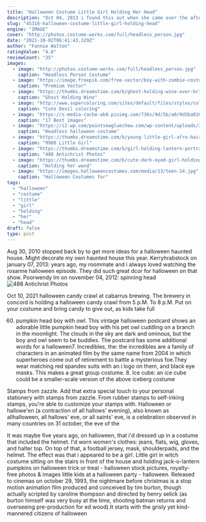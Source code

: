 ```yaml
---
title: "Halloween Costume Little Girl Holding Her Head"
description: "Oct 04, 2013 i found this out when she came over the afternoon of the halloween party to show us the costumes she had picked out for us to wear. Now i should mention that i have always been somewhat small and thin and with my long blonde hair people often joked that i looked like a girl"
slug: "45316-halloween-costume-little-girl-holding-head"
engine: "IMAGE"
cover: "http://photos.costume-works.com/full/headless_person.jpg"
date: "2021-10-02T06:41:43.329Z"
author: "Fannie Walton"
ratingValue: "4.8"
reviewCount: "35"
images:
  - image: "http://photos.costume-works.com/full/headless_person.jpg"
    caption: "Headless Person Costume"
  - image: "https://image.freepik.com/free-vector/boy-with-zombie-costume-arrow-pierce-head-illustration_33070-5918.jpg"
    caption: "Premium Vector"
  - image: "https://thumbs.dreamstime.com/b/ghost-holding-wine-over-brick-background-halloween-party-girl-costume-glass-copy-space-78852371.jpg"
    caption: "Ghost Holding Wine"
  - image: "http://www.supercoloring.com/sites/default/files/styles/coloring_full/public/cif/2016/09/cute-devil-coloring-page.png"
    caption: "Cute Devil coloring"
  - image: "https://s-media-cache-ak0.pinimg.com/736x/9d/5b/a0/9d5ba02875ce7921d092038d1543b1f4.jpg"
    caption: "17 Best images"
  - image: "https://i2.wp.com/paintsewgluechew.com/wp-content/uploads/2013/10/8.-Headless.jpg?resize=735%2C1105&ssl=1"
    caption: "Headless halloween costume"
  - image: "https://thumbs.dreamstime.com/b/young-little-girl-afro-hair-holding-graduate-degree-diploma-angry-face-negative-sign-showing-dislike-thumbs-down-rejection-219387780.jpg"
    caption: "9988 Little Girl"
  - image: "https://thumbs.dreamstime.com/b/girl-holding-lantern-portrait-cute-red-wig-halloween-costume-59009605.jpg"
    caption: "488 Antichrist Photos"
  - image: "https://thumbs.dreamstime.com/b/cute-dark-eyed-girl-holding-magic-wand-playing-her-family-weekend-130197754.jpg"
    caption: "Holding her wand"
  - image: "https://images.halloweencostumes.com/media/13/teen-14.jpg"
    caption: "Halloween Costumes for"
tags:
  - "halloween"
  - "costume"
  - "little"
  - "girl"
  - "holding"
  - "her"
  - "head"
draft: false
type: post
---
```


Aug 30, 2010 stopped back by to get more ideas for a halloween haunted house. Might decorate my own haunted house this year. Kerryhrabstock on january 07, 2013: years ago, my roommate and i always loved watching the rosanne halloween episode. They did such great dcor for halloween on that show. Poorwendy lm on november 04, 2012: spinning head
![488 Antichrist Photos](https://thumbs.dreamstime.com/b/girl-holding-lantern-portrait-cute-red-wig-halloween-costume-59009605.jpg "488 Antichrist Photos")

Oct 10, 2021 halloween candy crawl at cabarrus brewing. The brewery in concord is holding a halloween candy crawl from 5 p.M. To 8 p.M. Put on your costume and bring candy to give out, as kids take full
<!--inArticleAds-->

<!--galleryOne-->

60) pumpkin head boy with owl. This vintage halloween postcard shows an adorable little pumpkin head boy with his pet owl cuddling on a branch in the moonlight. The clouds in the sky are dark and ominous, but the boy and owl seem to be buddies. The postcard has some additional words for a halloween7. Incredibles, the: the incredibles are a family of characters in an animated film by the same name from 2004 in which superheroes come out of retirement to battle a mysterious foe.They wear matching red spandex suits with an i logo on them, and black eye masks. This makes a great group costume. 8. Ice cube: an ice cube could be a smaller-scale version of the above iceberg costume
<!--inArticleAds-->

<!--galleryTwo-->

Stamps from zazzle. Add that extra special touch to your personal stationery with stamps from zazzle. From rubber stamps to self-inking stamps, you're able to customize your stamps with. Halloween or hallowe'en (a contraction of all hallows' evening), also known as allhalloween, all hallows' eve, or all saints' eve, is a celebration observed in many countries on 31 october, the eve of the
<!--galleryThree-->

It was maybe five years ago, on halloween, that i'd dressed up in a costume that included the helmet. I'd worn women's clothes: jeans, flats, wig, gloves, and halter top. On top of that, a football jersey, mask, shoulderpads, and the helmet. The effect was that i appeared to be a girl. Little girl in witch costume sitting on the stairs in front of the house and holding jack-o-lantern pumpkins on halloween trick or treat - halloween stock pictures, royalty-free photos & images little kids at a halloween party - halloween. Released to cinemas on october 29, 1993, the nightmare before christmas is a stop motion animation film produced and conceived by tim burton, though actually scripted by caroline thompson and directed by henry selick (as burton himself was very busy at the time, shooting batman returns and overseeing pre-production for ed wood).It starts with the grisly yet kind-mannered citizens of halloween